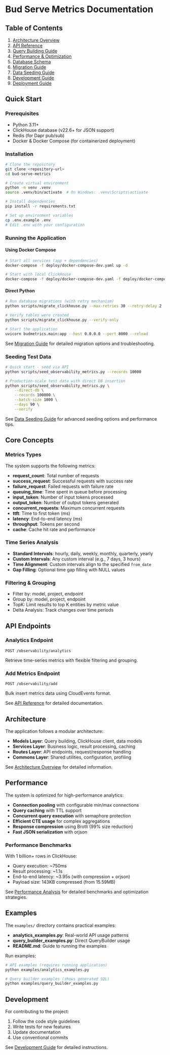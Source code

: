 # Bud Serve Metrics Documentation

## Table of Contents

1. [Architecture Overview](./docs/ARCHITECTURE.md)
2. [API Reference](./docs/API_REFERENCE.md)
3. [Query Building Guide](./docs/QUERY_BUILDING.md)
4. [Performance & Optimization](./docs/PERFORMANCE.md)
5. [Database Schema](./docs/DATABASE_SCHEMA.md)
6. [Migration Guide](./docs/MIGRATION.md)
7. [Data Seeding Guide](./docs/SEEDER.md)
8. [Development Guide](./docs/DEVELOPMENT.md)
9. [Deployment Guide](./docs/DEPLOYMENT.md)

## Quick Start

### Prerequisites

- Python 3.11+
- ClickHouse database (v22.6+ for JSON support)
- Redis (for Dapr pub/sub)
- Docker & Docker Compose (for containerized deployment)

### Installation

```bash
# Clone the repository
git clone <repository-url>
cd bud-serve-metrics

# Create virtual environment
python -m venv .venv
source .venv/bin/activate  # On Windows: .venv\Scripts\activate

# Install dependencies
pip install -r requirements.txt

# Set up environment variables
cp .env.example .env
# Edit .env with your configuration
```

### Running the Application

#### Using Docker Compose

```bash
# Start all services (app + dependencies)
docker-compose -f deploy/docker-compose-dev.yaml up -d

# Start with local ClickHouse
docker-compose -f deploy/docker-compose-dev.yaml -f deploy/docker-compose-clickhouse.yaml up -d
```

#### Direct Python

```bash
# Run database migrations (with retry mechanism)
python scripts/migrate_clickhouse.py --max-retries 30 --retry-delay 2

# Verify tables were created
python scripts/migrate_clickhouse.py --verify-only

# Start the application
uvicorn budmetrics.main:app --host 0.0.0.0 --port 8000 --reload
```

See [Migration Guide](./docs/MIGRATION.md) for detailed migration options and troubleshooting.

### Seeding Test Data

```bash
# Quick start - seed via API
python scripts/seed_observability_metrics.py --records 10000

# Production-scale test data with direct DB insertion
python scripts/seed_observability_metrics.py \
    --direct-db \
    --records 100000 \
    --batch-size 1000 \
    --days 90 \
    --verify
```

See [Data Seeding Guide](./docs/SEEDER.md) for advanced seeding options and performance tips.

## Core Concepts

### Metrics Types

The system supports the following metrics:
- **request_count**: Total number of requests
- **success_request**: Successful requests with success rate
- **failure_request**: Failed requests with failure rate
- **queuing_time**: Time spent in queue before processing
- **input_token**: Number of input tokens processed
- **output_token**: Number of output tokens generated
- **concurrent_requests**: Maximum concurrent requests
- **ttft**: Time to first token (ms)
- **latency**: End-to-end latency (ms)
- **throughput**: Tokens per second
- **cache**: Cache hit rate and performance

### Time Series Analysis

- **Standard Intervals**: hourly, daily, weekly, monthly, quarterly, yearly
- **Custom Intervals**: Any custom interval (e.g., 7 days, 3 hours)
- **Time Alignment**: Custom intervals align to the specified `from_date`
- **Gap Filling**: Optional time gap filling with NULL values

### Filtering & Grouping

- Filter by: model, project, endpoint
- Group by: model, project, endpoint
- TopK: Limit results to top K entities by metric value
- Delta Analysis: Track changes over time periods

## API Endpoints

### Analytics Endpoint

```
POST /observability/analytics
```

Retrieve time-series metrics with flexible filtering and grouping.

### Add Metrics Endpoint

```
POST /observability/add
```

Bulk insert metrics data using CloudEvents format.

See [API Reference](./docs/API_REFERENCE.md) for detailed documentation.

## Architecture

The application follows a modular architecture:

- **Models Layer**: Query building, ClickHouse client, data models
- **Services Layer**: Business logic, result processing, caching
- **Routes Layer**: API endpoints, request/response handling
- **Commons Layer**: Shared utilities, configuration, profiling

See [Architecture Overview](./docs/ARCHITECTURE.md) for detailed information.

## Performance

The system is optimized for high-performance analytics:

- **Connection pooling** with configurable min/max connections
- **Query caching** with TTL support
- **Concurrent query execution** with semaphore protection
- **Efficient CTE usage** for complex aggregations
- **Response compression** using Brotli (99% size reduction)
- **Fast JSON serialization** with orjson

### Performance Benchmarks

With 1 billion+ rows in ClickHouse:
- Query execution: ~750ms
- Result processing: ~1.1s  
- End-to-end latency: ~3.95s (with compression + orjson)
- Payload size: 143KB compressed (from 15.59MB)

See [Performance Analysis](./docs/PERFORMANCE.md) for detailed benchmarks and optimization strategies.

## Examples

The `examples/` directory contains practical examples:

- **analytics_examples.py**: Real-world API usage patterns
- **query_builder_examples.py**: Direct QueryBuilder usage
- **README.md**: Guide to running the examples

Run examples:
```bash
# API examples (requires running application)
python examples/analytics_examples.py

# Query builder examples (shows generated SQL)
python examples/query_builder_examples.py
```

## Development

For contributing to the project:

1. Follow the code style guidelines
2. Write tests for new features
3. Update documentation
4. Use conventional commits

See [Development Guide](./docs/DEVELOPMENT.md) for detailed instructions.